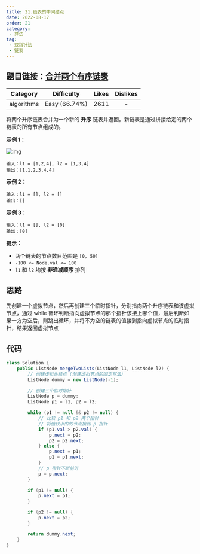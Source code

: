 ```yaml
---
title: 21.链表的中间结点
date: 2022-08-17
order: 21
category:
 - 算法
tag:
 - 双指针法
 - 链表
---
```

## 题目链接：[合并两个有序链表](https://leetcode.cn/problems/merge-two-sorted-lists/description/)
<!-- more -->
|  Category  |  Difficulty   | Likes | Dislikes |
| :--------: | :-----------: | :---: | :------: |
| algorithms | Easy (66.74%) | 2611  |    -     |

将两个升序链表合并为一个新的 **升序** 链表并返回。新链表是通过拼接给定的两个链表的所有节点组成的。 

**示例 1：**

![img](http://qiniu.xinghe.fit/Interview/merge_ex1.jpg)

```
输入：l1 = [1,2,4], l2 = [1,3,4]
输出：[1,1,2,3,4,4]
```

**示例 2：**

```
输入：l1 = [], l2 = []
输出：[]
```

**示例 3：**

```
输入：l1 = [], l2 = [0]
输出：[0]
```

**提示：**

- 两个链表的节点数目范围是 `[0, 50]`
- `-100 <= Node.val <= 100`
- `l1` 和 `l2` 均按 **非递减顺序** 排列

## 思路

先创建一个虚拟节点，然后再创建三个临时指针，分别指向两个升序链表和该虚拟节点，通过 while 循环判断指向虚拟节点的那个指针该接上哪个值，最后判断如果一方为空后，则跳出循环，并将不为空的链表的值接到指向虚拟节点的临时指针，结果返回虚拟节点

## 代码

```java
class Solution {
    public ListNode mergeTwoLists(ListNode l1, ListNode l2) {
        // 创建虚拟头结点 (创建虚拟节点的固定写法)
        ListNode dummy = new ListNode(-1);
        
        // 创建三个临时指针
        ListNode p = dummy;
        ListNode p1 = l1, p2 = l2;

        while (p1 != null && p2 != null) {
            // 比较 p1 和 p2 两个指针
            // 将值较小的的节点接到 p 指针
            if (p1.val > p2.val) {
                p.next = p2;
                p2 = p2.next;
            } else {
                p.next = p1;
                p1 = p1.next;
            }
            // p 指针不断前进
            p = p.next;
        }

        if (p1 != null) {
            p.next = p1;
        }

        if (p2 != null) {
            p.next = p2;
        }

        return dummy.next;
    }
}
```
